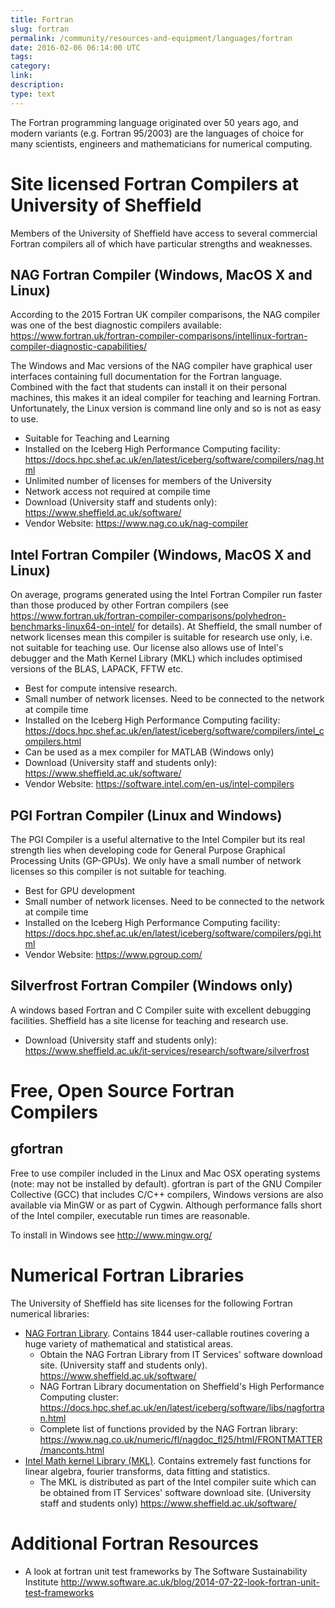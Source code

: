 ```yaml
---
title: Fortran 
slug: fortran 
permalink: /community/resources-and-equipment/languages/fortran
date: 2016-02-06 06:14:00 UTC 
tags:
category: 
link: 
description: 
type: text
---
```


The Fortran programming language originated over 50 years ago, and
modern variants (e.g. Fortran 95/2003) are the languages of choice for
many scientists, engineers and mathematicians for numerical computing.

Site licensed Fortran Compilers at University of Sheffield
==========================================================

Members of the University of Sheffield have access to several commercial
Fortran compilers all of which have particular strengths and weaknesses.

NAG Fortran Compiler (Windows, MacOS X and Linux)
-------------------------------------------------

According to the 2015 Fortran UK compiler comparisons, the NAG compiler
was one of the best diagnostic compilers available:
<https://www.fortran.uk/fortran-compiler-comparisons/intellinux-fortran-compiler-diagnostic-capabilities/>

The Windows and Mac versions of the NAG compiler have graphical user
interfaces containing full documentation for the Fortran language.
Combined with the fact that students can install it on their personal
machines, this makes it an ideal compiler for teaching and learning
Fortran. Unfortunately, the Linux version is command line only and so is
not as easy to use.

-   Suitable for Teaching and Learning
-   Installed on the Iceberg High Performance Computing facility:
    <https://docs.hpc.shef.ac.uk/en/latest/iceberg/software/compilers/nag.html>
-   Unlimited number of licenses for members of the University
-   Network access not required at compile time
-   Download (University staff and students only):
    <https://www.sheffield.ac.uk/software/>
-   Vendor Website: <https://www.nag.co.uk/nag-compiler>

Intel Fortran Compiler (Windows, MacOS X and Linux)
---------------------------------------------------

On average, programs generated using the Intel Fortran Compiler run
faster than those produced by other Fortran compilers (see
<https://www.fortran.uk/fortran-compiler-comparisons/polyhedron-benchmarks-linux64-on-intel/>
for details). At Sheffield, the small number of network licenses mean
this compiler is suitable for research use only, i.e. not suitable for
teaching use. Our license also allows use of Intel's debugger and the
Math Kernel Library (MKL) which includes optimised versions of the BLAS,
LAPACK, FFTW etc.

-   Best for compute intensive research.
-   Small number of network licenses. Need to be connected to the
    network at compile time
-   Installed on the Iceberg High Performance Computing facility:
    <https://docs.hpc.shef.ac.uk/en/latest/iceberg/software/compilers/intel_compilers.html>
-   Can be used as a mex compiler for MATLAB (Windows only)
-   Download (University staff and students only):
    <https://www.sheffield.ac.uk/software/>
-   Vendor Website: <https://software.intel.com/en-us/intel-compilers>

PGI Fortran Compiler (Linux and Windows)
----------------------------------------

The PGI Compiler is a useful alternative to the Intel Compiler but its
real strength lies when developing code for General Purpose Graphical
Processing Units (GP-GPUs). We only have a small number of network
licenses so this compiler is not suitable for teaching.

-   Best for GPU development
-   Small number of network licenses. Need to be connected to the
    network at compile time
-   Installed on the Iceberg High Performance Computing facility:
    <https://docs.hpc.shef.ac.uk/en/latest/iceberg/software/compilers/pgi.html>
-   Vendor Website: <https://www.pgroup.com/>

Silverfrost Fortran Compiler (Windows only)
-------------------------------------------

A windows based Fortran and C Compiler suite with excellent debugging
facilities. Sheffield has a site license for teaching and research use.

-   Download (University staff and students only):
    <https://www.sheffield.ac.uk/it-services/research/software/silverfrost>

Free, Open Source Fortran Compilers
===================================

gfortran
--------

Free to use compiler included in the Linux and Mac OSX operating systems
(note: may not be installed by default). gfortran is part of the GNU
Compiler Collective (GCC) that includes C/C++ compilers, Windows
versions are also available via MinGW or as part of Cygwin. Although
performance falls short of the Intel compiler, executable run times are
reasonable.

To install in Windows see <http://www.mingw.org/>

Numerical Fortran Libraries
===========================

The University of Sheffield has site licenses for the following Fortran
numerical libraries:

-   [NAG Fortran Library](https://www.nag.co.uk/nag-fortran-library).
    Contains 1844 user-callable routines covering a huge variety of
    mathematical and statistical areas.
    -   Obtain the NAG Fortran Library from IT Services' software download
        site. (University staff and students only).
        <https://www.sheffield.ac.uk/software/>
    -   NAG Fortran Library documentation on Sheffield's High
        Performance Computing cluster:
        <https://docs.hpc.shef.ac.uk/en/latest/iceberg/software/libs/nagfortran.html>
    -   Complete list of functions provided by the NAG Fortran library:
        <https://www.nag.co.uk/numeric/fl/nagdoc_fl25/html/FRONTMATTER/manconts.html>
-   [Intel Math kernel Library
    (MKL)](https://software.intel.com/en-us/mkl). Contains extremely
    fast functions for linear algebra, fourier transforms, data fitting
    and statistics.
    -   The MKL is distributed as part of the Intel compiler suite which
        can be obtained from IT Services' software download site. (University
        staff and students only) <https://www.sheffield.ac.uk/software/>

Additional Fortran Resources
============================

-   A look at fortran unit test frameworks by The Software
    Sustainability Institute
    <http://www.software.ac.uk/blog/2014-07-22-look-fortran-unit-test-frameworks>

